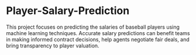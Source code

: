 # Player-Salary-Prediction
This project focuses on predicting the salaries of baseball players using machine learning techniques. Accurate salary predictions can benefit teams in making informed contract decisions, help agents negotiate fair deals, and bring transparency to player valuation.
